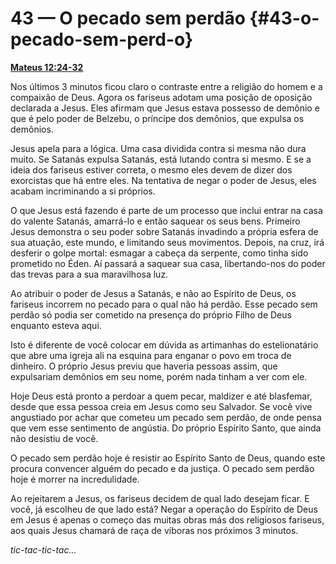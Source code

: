 # 43 — O pecado sem perdão {#43-o-pecado-sem-perd-o}

[**Mateus 12:24-32**](http://bibliaonline.com.br/acf/mt/12/24-32)

Nos últimos 3 minutos ficou claro o contraste entre a religião do homem e a compaixão de Deus. Agora os fariseus adotam uma posição de oposição declarada a Jesus. Eles afirmam que Jesus estava possesso de demônio e que é pelo poder de Belzebu, o príncipe dos demônios, que expulsa os demônios.

Jesus apela para a lógica. Uma casa dividida contra si mesma não dura muito. Se Satanás expulsa Satanás, está lutando contra si mesmo. E se a ideia dos fariseus estiver correta, o mesmo eles devem de dizer dos exorcistas que há entre eles. Na tentativa de negar o poder de Jesus, eles acabam incriminando a si próprios.

O que Jesus está fazendo é parte de um processo que inclui entrar na casa do valente Satanás, amarrá-lo e então saquear os seus bens. Primeiro Jesus demonstra o seu poder sobre Satanás invadindo a própria esfera de sua atuação, este mundo, e limitando seus movimentos. Depois, na cruz, irá desferir o golpe mortal: esmagar a cabeça da serpente, como tinha sido prometido no Éden. Aí passará a saquear sua casa, libertando-nos do poder das trevas para a sua maravilhosa luz.

Ao atribuir o poder de Jesus a Satanás, e não ao Espírito de Deus, os fariseus incorrem no pecado para o qual não há perdão. Esse pecado sem perdão só podia ser cometido na presença do próprio Filho de Deus enquanto esteva aqui.

Isto é diferente de você colocar em dúvida as artimanhas do estelionatário que abre uma igreja ali na esquina para enganar o povo em troca de dinheiro. O próprio Jesus previu que haveria pessoas assim, que expulsariam demônios em seu nome, porém nada tinham a ver com ele.

Hoje Deus está pronto a perdoar a quem pecar, maldizer e até blasfemar, desde que essa pessoa creia em Jesus como seu Salvador. Se você vive angustiado por achar que cometeu um pecado sem perdão, de onde pensa que vem esse sentimento de angústia. Do próprio Espírito Santo, que ainda não desistiu de você.

O pecado sem perdão hoje é resistir ao Espírito Santo de Deus, quando este procura convencer alguém do pecado e da justiça. O pecado sem perdão hoje é morrer na incredulidade.

Ao rejeitarem a Jesus, os fariseus decidem de qual lado desejam ficar. E você, já escolheu de que lado está? Negar a operação do Espírito de Deus em Jesus é apenas o começo das muitas obras más dos religiosos fariseus, aos quais Jesus chamará de raça de víboras nos próximos 3 minutos.

_tic-tac-tic-tac..._